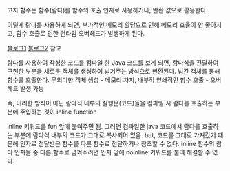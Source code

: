 고차 함수는 함수(람다)를 함수의 호출 인자로 사용하거나, 반환 값으로 활용한다.


이렇게 람다를 사용하게 되면, 부가적인 메모리 할당으로 인해 메모리 효율이 안 좋아지고, 함수 호출로 인한 런타임 오버헤드가 발생하게 된다.


[블로그1](https://velog.io/@haero_kim/Kotlin-Inline-Function-%ED%8C%8C%ED%97%A4%EC%B9%98%EA%B8%B0) [블로그2](https://sabarada.tistory.com/176) 참고


람다를 사용하여 작성한 코드를 컴파일 한 Java 코드를 보게 되면,
람다식을 전달하여 구현한 부분을 새로운 객체를 생성하여 넘겨주는 방식으로 변환된다.
넘긴 객체를 통해 함수를 호출한다.
무의미한 객체 생성 - 메모리 차지, 내부적 연쇄적인 함수 호출 - 오버헤드 발생 가능


즉, 이러한 방식이 아닌 람다식 내부의 실행문(코드)들을 컴파일 시 람다를 호출하는 부분에 주입하는 것이 inline function


inline 키워드를 fun 앞에 붙여주면 됨.
그러면 컴파일한 java 코드에서 람다를 호출하는 부분에 람다식 내부의 코드가 그대로 복사되어 있음.
but, 코드를 그대로 가져갔기 때문에 인자로 전달받은 함수를 다른 함수로 전달하거나 참조할 수 없다.
inline 함수의 람다 인자들 중 다른 함수로 넘겨주려면 인자 앞에 noinline 키워드를 붙여 해결할 수 있다.

